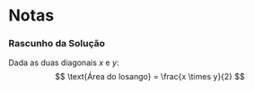 # Notas

### Rascunho da Solução

Dada as duas diagonais $x$ e $y$:
$$
\text{Área do losango} = \frac{x \times y}{2}
$$